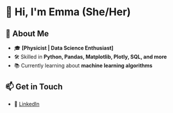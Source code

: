 # 👋 Hi, I'm Emma (She/Her)

## 🎯 About Me  
- 🎓 **[Physicist | Data Science Enthusiast]** 
- 🛠 Skilled in **Python, Pandas, Matplotlib, Plotly, SQL, and more**  
- 📚 Currently learning about **machine learning algorithms**  

## 📫 Get in Touch  
- 💼 [LinkedIn](your-link)  
